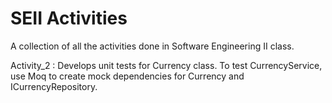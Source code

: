 # SEII Activities

A collection of all the activities done in Software Engineering II class. 

Activity_2 : Develops unit tests for Currency class. To test CurrencyService, use Moq to create mock dependencies for Currency and ICurrencyRepository.
